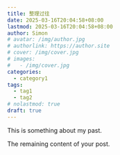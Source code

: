 ```yaml
---
title: 整理过往
date: 2025-03-16T20:04:58+08:00
lastmod: 2025-03-16T20:04:58+08:00
author: Simon
# avatar: /img/author.jpg
# authorlink: https://author.site
# cover: /img/cover.jpg
# images:
#   - /img/cover.jpg
categories:
  - category1
tags:
  - tag1
  - tag2
# nolastmod: true
draft: true
---
```

This is something about my past.

<!--more-->

The remaining content of your post.
